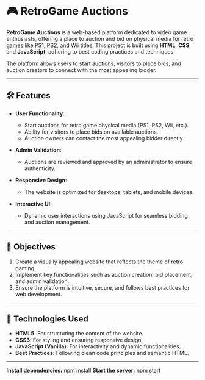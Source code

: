 # 🎮 RetroGame Auctions

**RetroGame Auctions** is a web-based platform dedicated to video game enthusiasts, offering a place to auction and bid on physical media for retro games like PS1, PS2, and Wii titles. This project is built using **HTML**, **CSS**, and **JavaScript**, adhering to best coding practices and techniques.  

The platform allows users to start auctions, visitors to place bids, and auction creators to connect with the most appealing bidder.

---

## 🛠️ Features

- **User Functionality**:
  - Start auctions for retro game physical media (PS1, PS2, Wii, etc.).
  - Ability for visitors to place bids on available auctions.
  - Auction owners can contact the most appealing bidder directly.
  
- **Admin Validation**:
  - Auctions are reviewed and approved by an administrator to ensure authenticity.

- **Responsive Design**:
  - The website is optimized for desktops, tablets, and mobile devices.

- **Interactive UI**:
  - Dynamic user interactions using JavaScript for seamless bidding and auction management.

---

## 🌟 Objectives

1. Create a visually appealing website that reflects the theme of retro gaming.
2. Implement key functionalities such as auction creation, bid placement, and admin validation.
3. Ensure the platform is intuitive, secure, and follows best practices for web development.

---

## 🔧 Technologies Used

- **HTML5**: For structuring the content of the website.
- **CSS3**: For styling and ensuring responsive design.
- **JavaScript (Vanilla)**: For interactivity and dynamic functionalities.
- **Best Practices**: Following clean code principles and semantic HTML.

---
**Install dependencies:**
npm install
**Start the server:**
npm start

